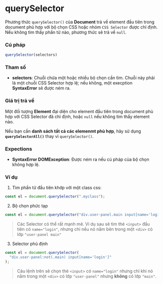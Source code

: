 # querySelector

Phương thức `querySelector()` của **Document** trả về element đầu tiên trong document phù hợp với bộ chọn CSS hoặc nhóm `CSS Selector` được chỉ định. Nếu không tìm thấy phần tử nào, phương thức sẽ trả về `null`.

### Cú pháp

```javascript
querySelector(selectors)
```

### Tham số

* **selectors**: Chuỗi chứa một hoặc nhiều bộ chọn cần tìm. Chuỗi này phải là một chuỗi CSS Selector hợp lệ; nếu không, một execption **SyntaxError** sẽ được ném ra.

### Giá trị trả về

Một đối tượng **Element** đại diện cho element đầu tiên trong document phù hợp với CSS Selector đã chỉ định, hoặc `null` nếu không tìm thấy element nào.

Nếu bạn cần **danh sách tất cả các elemenmt phù hợp**, hãy sử dụng **`querySelectorAll()`** thay vì `querySelector()`.

### Expections

* **SyntaxError DOMException**: Được ném ra nếu cú pháp của bộ chọn không hợp lệ.

### Ví dụ

1. Tìm phần tử đầu tiên khớp với một class css:

```javascript
const el = document.querySelector(".myclass");
```

2. Bộ chọn phức tạp

```javascript
const el = document.querySelector("div.user-panel.main input[name='login']");
```

> Các Selector có thể rất mạnh mẽ. Ví dụ sau sẽ tìm thẻ `<input>` đầu tiên có `name="login"`, nhưng chỉ nếu nó nằm bên trong một `<div>` có lớp `"user-panel main"`

3. Selector phủ định

```javascript
const el = document.querySelector(
  "div.user-panel:not(.main) input[name='login']"
);
```

> Câu lệnh trên sẽ chọn thẻ `<input>` có `name="login"` nhưng chỉ khi nó nằm trong một `<div>` có lớp `"user-panel"` nhưng **không** có lớp `"main"`.





